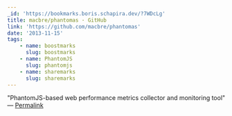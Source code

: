 ```yaml
---
_id: 'https://bookmarks.boris.schapira.dev/?7WDcLg'
title: macbre/phantomas · GitHub
link: 'https://github.com/macbre/phantomas'
date: '2013-11-15'
tags:
    - name: boostmarks
      slug: boostmarks
    - name: PhantomJS
      slug: phantomjs
    - name: sharemarks
      slug: sharemarks
---
```


&quot;PhantomJS-based web performance metrics collector and monitoring
tool&quot; <br>&#8212;
<a href="https://bookmarks.boris.schapira.dev/?7WDcLg" title="Permalink">Permalink</a>
